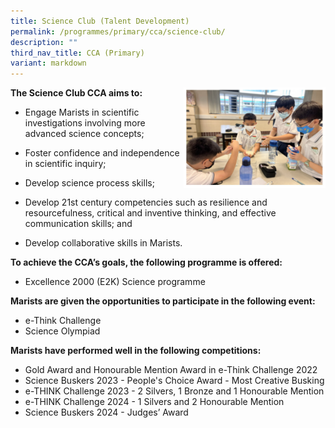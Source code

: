 ```yaml
---
title: Science Club (Talent Development)
permalink: /programmes/primary/cca/science-club/
description: ""
third_nav_title: CCA (Primary)
variant: markdown
---
```

<img align="right" src="/images/scienceclubinfo.jpg" style="width:45%">

**The Science Club CCA aims to:**

*   Engage Marists in&nbsp;scientific investigations involving more advanced science concepts;  
    
*   Foster&nbsp;confidence and independence in scientific inquiry;
*   Develop&nbsp;science process skills;  
    
*   Develop 21st&nbsp;century competencies such as resilience and resourcefulness, critical and inventive thinking, and effective communication skills; and  
    
*   Develop collaborative skills in Marists.

**To achieve the CCA’s goals, the following programme is offered:**&nbsp;

*   Excellence 2000 (E2K) Science programme

**Marists are given the opportunities to participate in the following event:**&nbsp;

*   e-Think Challenge&nbsp;
*   Science Olympiad
  
**Marists have performed well in the following competitions:**&nbsp;

*   Gold Award and Honourable Mention Award in e-Think Challenge 2022
*   Science Buskers 2023 - People's Choice Award - Most Creative Busking
*   e-THINK Challenge 2023 - 2 Silvers, 1 Bronze and 1 Honourable Mention
*   e-THINK Challenge 2024 - 1 Silvers and 2 Honourable Mention
* Science Buskers 2024 - Judges’ Award